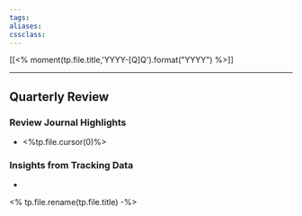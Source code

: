```yaml
---
tags:
aliases:
cssclass:
---
```

[[<% moment(tp.file.title,'YYYY-[Q]Q').format("YYYY") %>]]

--- 

## Quarterly Review
### Review Journal Highlights
- <%tp.file.cursor(0)%>

### Insights from Tracking Data
- 

<% tp.file.rename(tp.file.title) -%>

